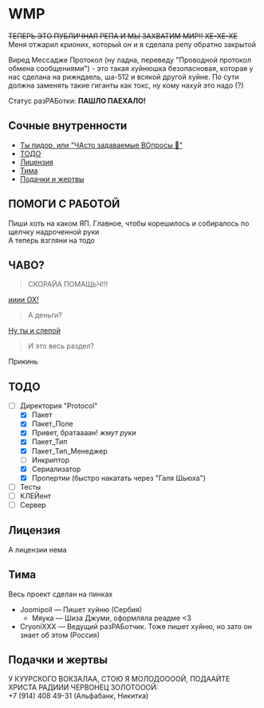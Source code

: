 # WMP

~~ТЕПЕРЬ ЭТО ПУБЛИЧНАЯ РЕПА И МЫ ЗАХВАТИМ МИР!! ХЕ-ХЕ-ХЕ~~ <br>
Меня отжарил крионих, который _он_ и я сделала репу обратно закрытой

Виред Мессадже Протокол (ну ладна, переведу "Проводной протокол обмена сообщениями") - это такая хуйнюшка безопасновая, которая у нас сделана на рижндаель, ша-512 и всякой другой хуйне. По сути должна заменять такие гиганты как токс, ну кому нахуй это надо (?)

Статус разРАБотки: **ПАШЛО ПАЕХАЛО!**

<!-- [![Статус тестировання]()]() -->

## Сочные внутренности
<!-- - [Юсаге](#1) -->
<!-- - [ПОМОГИ С РАБОТОЙ!](#2) -->
- [Ты пидор, или "ЧАсто задаваемые ВОпросы 🦋"](#3)
- [ТОДО](#4)
- [Лицензия](#5)
- [Тима](#6)
- [Подачки и жертвы](#7)

<!-- ## <a name="1"> Юсаге</a> -->

## <a name="2"> ПОМОГИ С РАБОТОЙ</a>

Пиши хоть на каком ЯП. Главное, чтобы корешилось и собиралось по щелчку надроченной руки <br>
А теперь взгляни на тодо

## <a name="3">ЧАВО?</a>
> СКОРАЙА ПОМАЩЬЧ!!!

[ииии ОХ!](#2) 

> А деньги?

[Ну ты и слепой](#7)

> И это весь раздел?

Прикинь

## <a name="4">ТОДО</a>

- [ ] Директория "Protocol"
    - [x] Пакет
    - [x] Пакет_Поле
    - [x] Привет, братаааан! *жмут руки*
    - [x] Пакет_Тип
    - [x] Пакет_Тип_Менеджер
    - [ ] Инкриптор
    - [x] Сериализатор
    - [x] Пропертии (быстро накатать через "Галя Шьюха")
- [ ] Тесты
- [ ] КЛЕЙент
- [ ] Сервер

## <a name="5">Лицензия</a>

А лицензии нема

<!-- [Чекни тута](LICENSE) -->

## <a name="6">Тима</a>

Весь проект сделан на пинках

- Joomipoll — Пишет хуйню (Сербия)
    - Мяука — Шиза Джуми, оформляла реадме <3
- CryoniXXX — Ведущий разРАБотчик. Тоже пишет хуйню, но зато он знает об этом (Россия)

## <a name="7">Подачки и жертвы</a>

У КУУРСКОГО ВОКЗАЛАА, СТОЮ Я МОЛОДООООЙ, ПОДААЙТЕ ХРИСТА РАДИИИ ЧЕРВОНЕЦ ЗОЛОТОООЙ: <br>
+7 (914) 408 49-31 (Альфабанк, Никитка)
